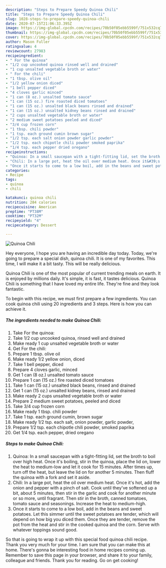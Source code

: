 ```yaml
---
description: "Steps to Prepare Speedy Quinoa Chili"
title: "Steps to Prepare Speedy Quinoa Chili"
slug: 1028-steps-to-prepare-speedy-quinoa-chili
date: 2020-07-15T21:06:33.395Z
image: https://img-global.cpcdn.com/recipes/70b50f05ebb5599f/751x532cq70/quinoa-chili-recipe-main-photo.jpg
thumbnail: https://img-global.cpcdn.com/recipes/70b50f05ebb5599f/751x532cq70/quinoa-chili-recipe-main-photo.jpg
cover: https://img-global.cpcdn.com/recipes/70b50f05ebb5599f/751x532cq70/quinoa-chili-recipe-main-photo.jpg
author: Mason Fuller
ratingvalue: 4
reviewcount: 27983
recipeingredient:
- " For the quinoa"
- "1/2 cup uncooked quinoa rinsed well and drained"
- "1 cup unsalted vegetable broth or water"
- " For the chili"
- "1 tbsp. olive oil"
- "1/2 yellow onion diced"
- "1 bell pepper diced"
- "4 cloves garlic minced"
- "1 can (8 oz.) unsalted tomato sauce"
- "1 can (15 oz.) fire roasted diced tomatoes"
- "1 can (15 oz.) unsalted black beans rinsed and drained"
- "1 can (15 oz.) unsalted kidney beans rinsed and drained"
- "2 cups unsalted vegetable broth or water"
- "2 medium sweet potatoes peeled and diced"
- "3/4 cup frozen corn"
- "1 tbsp. chili powder"
- "1 tsp. each ground cumin brown sugar"
- "1/2 tsp. each salt onion powder garlic powder"
- "1/2 tsp. each chipotle chili powder smoked paprika"
- "1/4 tsp. each pepper dried oregano"
recipeinstructions:
- "Quinoa: In a small saucepan with a tight-fitting lid, set the broth to boil over high heat. Once it&#39;s boiling, stir in the quinoa, place the lid on, lower the heat to medium-low and let it cook for 15 minutes. After times up, turn off the heat, but leave the lid on for another 5 minutes. Then fluff the quinoa with a fork and set it aside."
- "Chili: In a large pot, heat the oil over medium heat. Once it&#39;s hot, add the onion and pepper with a pinch of salt. Cook until they&#39;ve softened up a bit, about 5 minutes, then stir in the garlic and cook for another minute or so more, until fragrant. Then stir in the broth, canned tomatoes, tomato sauce and seasonings. Increase the heat to medium-high."
- "Once it starts to come to a low boil, add in the beans and sweet potatoes. Let this simmer until the sweet potatoes are tender, which will depend on how big you diced them. Once they are tender, remove the pot from the heat and stir in the cooked quinoa and the corn. Serve with whatever toppings sound good."
categories:
- Recipe
tags:
- quinoa
- chili

katakunci: quinoa chili 
nutrition: 284 calories
recipecuisine: American
preptime: "PT38M"
cooktime: "PT32M"
recipeyield: "4"
recipecategory: Dessert

---
```



![Quinoa Chili](https://img-global.cpcdn.com/recipes/70b50f05ebb5599f/751x532cq70/quinoa-chili-recipe-main-photo.jpg)

Hey everyone, I hope you are having an incredible day today. Today, we're going to prepare a special dish, quinoa chili. It is one of my favorites. This time, I will make it a bit tasty. This will be really delicious.



Quinoa Chili is one of the most popular of current trending meals on earth. It is enjoyed by millions daily. It's simple, it is fast, it tastes delicious. Quinoa Chili is something that I have loved my entire life. They're fine and they look fantastic.


To begin with this recipe, we must first prepare a few ingredients. You can cook quinoa chili using 20 ingredients and 3 steps. Here is how you can achieve it.

<!--inarticleads1-->

##### The ingredients needed to make Quinoa Chili:

1. Take  For the quinoa:
1. Take 1/2 cup uncooked quinoa, rinsed well and drained
1. Make ready 1 cup unsalted vegetable broth or water
1. Get  For the chili:
1. Prepare 1 tbsp. olive oil
1. Make ready 1/2 yellow onion, diced
1. Take 1 bell pepper, diced
1. Prepare 4 cloves garlic, minced
1. Get 1 can (8 oz.) unsalted tomato sauce
1. Prepare 1 can (15 oz.) fire roasted diced tomatoes
1. Take 1 can (15 oz.) unsalted black beans, rinsed and drained
1. Get 1 can (15 oz.) unsalted kidney beans, rinsed and drained
1. Make ready 2 cups unsalted vegetable broth or water
1. Prepare 2 medium sweet potatoes, peeled and diced
1. Take 3/4 cup frozen corn
1. Make ready 1 tbsp. chili powder
1. Take 1 tsp. each ground cumin, brown sugar
1. Make ready 1/2 tsp. each salt, onion powder, garlic powder,
1. Prepare 1/2 tsp. each chipotle chili powder, smoked paprika
1. Get 1/4 tsp. each pepper, dried oregano




<!--inarticleads2-->

##### Steps to make Quinoa Chili:

1. Quinoa: In a small saucepan with a tight-fitting lid, set the broth to boil over high heat. Once it&#39;s boiling, stir in the quinoa, place the lid on, lower the heat to medium-low and let it cook for 15 minutes. After times up, turn off the heat, but leave the lid on for another 5 minutes. Then fluff the quinoa with a fork and set it aside.
1. Chili: In a large pot, heat the oil over medium heat. Once it&#39;s hot, add the onion and pepper with a pinch of salt. Cook until they&#39;ve softened up a bit, about 5 minutes, then stir in the garlic and cook for another minute or so more, until fragrant. Then stir in the broth, canned tomatoes, tomato sauce and seasonings. Increase the heat to medium-high.
1. Once it starts to come to a low boil, add in the beans and sweet potatoes. Let this simmer until the sweet potatoes are tender, which will depend on how big you diced them. Once they are tender, remove the pot from the heat and stir in the cooked quinoa and the corn. Serve with whatever toppings sound good.




So that is going to wrap it up with this special food quinoa chili recipe. Thank you very much for your time. I am sure that you can make this at home. There's gonna be interesting food in home recipes coming up. Remember to save this page in your browser, and share it to your family, colleague and friends. Thank you for reading. Go on get cooking!

